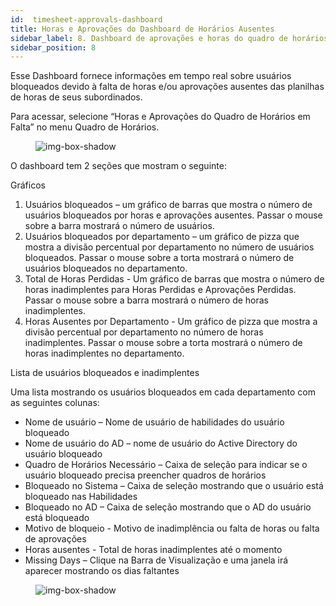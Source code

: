 ```yaml
---
id:  timesheet-approvals-dashboard
title: Horas e Aprovações do Dashboard de Horários Ausentes
sidebar_label: 8. Dashboard de aprovações e horas do quadro de horários ausentes
sidebar_position: 8
---
```


Esse Dashboard fornece informações em tempo real sobre usuários bloqueados devido à falta de horas e/ou aprovações ausentes das planilhas de horas de seus subordinados.

Para acessar, selecione “Horas e Aprovações do Quadro de Horários em Falta” no menu Quadro de Horários.

<figure>

![img-box-shadow](/img/university/dashboards/missing-timesheets-dashboard/university-missing-timesheets-1.png)
<figcaption></figcaption>
</figure>

O dashboard tem 2 seções que mostram o seguinte:

Gráficos

1. Usuários bloqueados – um gráfico de barras que mostra o número de usuários bloqueados por horas e aprovações ausentes. Passar o mouse sobre a barra mostrará o número de usuários.
2. Usuários bloqueados por departamento – um gráfico de pizza que mostra a divisão percentual por departamento no número de usuários bloqueados. Passar o mouse sobre a torta mostrará o número de usuários bloqueados no departamento.
3. Total de Horas Perdidas - Um gráfico de barras que mostra o número de horas inadimplentes para Horas Perdidas e Aprovações Perdidas. Passar o mouse sobre a barra mostrará o número de horas inadimplentes.
4. Horas Ausentes por Departamento - Um gráfico de pizza que mostra a divisão percentual por departamento no número de horas inadimplentes. Passar o mouse sobre a torta mostrará o número de horas inadimplentes no departamento.

Lista de usuários bloqueados e inadimplentes

Uma lista mostrando os usuários bloqueados em cada departamento com as seguintes colunas:

- Nome de usuário – Nome de usuário de habilidades do usuário bloqueado
- Nome de usuário do AD – nome de usuário do Active Directory do usuário bloqueado
- Quadro de Horários Necessário – Caixa de seleção para indicar se o usuário bloqueado precisa preencher quadros de horários
- Bloqueado no Sistema – Caixa de seleção mostrando que o usuário está bloqueado nas Habilidades
- Bloqueado no AD – Caixa de seleção mostrando que o AD do usuário está bloqueado
- Motivo de bloqueio - Motivo de inadimplência ou falta de horas ou falta de aprovações
- Horas ausentes - Total de horas inadimplentes até o momento
- Missing Days – Clique na Barra de Visualização e uma janela irá aparecer mostrando os dias faltantes

<figure>

![img-box-shadow](/img/university/dashboards/missing-timesheets-dashboard/university-missing-timesheets-2.png)
<figcaption></figcaption>
</figure> 